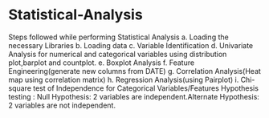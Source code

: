 # Statistical-Analysis
Steps followed while performing Statistical Analysis
     a. Loading the necessary Libraries
     b. Loading data
     c. Variable Identification
     d. Univariate Analysis for numerical and categorical variables using distribution plot,barplot and countplot.
     e. Boxplot Analysis 
     f. Feature Engineering(generate new columns from DATE)
     g. Correlation Analysis(Heat map using correlation matrix)
     h. Regression Analysis(using Pairplot)
     i. Chi-square test of Independence for Categorical Variables/Features
        Hypothesis testing : Null Hypothesis: 2 variables are independent.Alternate Hypothesis: 2 variables are not independent.
